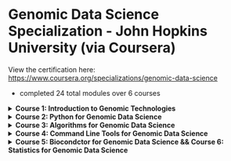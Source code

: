 # Genomic Data Science Specialization - John Hopkins University (via Coursera) 
View the certification here: https://www.coursera.org/specializations/genomic-data-science 
- completed 24 total modules over 6 courses

<details>
<summary><strong> Course 1: Introduction to Genomic Technologies</strong></summary>
  
- completed 4 modules, 4 assessments, 1 course project
- revised fundamental genomics concepts and learned about next-generation sequencing techniques.
</details>

<details>
<summary><strong> Course 2: Python for Genomic Data Science</strong></summary>
<br>
<p> Completed 4 modules, 8 assessments, 1 course project. </p>

<details>
<br>
<summary><strong>Modules</strong></summary>

**Module 1 & 2:** Reviewed fundamental Python concepts, string manipulation

**Module 3:** Reading in & writing to files, manipulating FASTA and FASTQ files

**Module 4:**
- Using the `os` module for file & directory navigation
- Using the `sys` module to manipulate Python environment variables
- Using the `getopt` module to create command line programs
- Using the `subprocess` module to run command line tool pipelines with Python scripts
- Created my own modules & packages

</details>

<details>
<summary><strong>Course Project</strong></summary>
<br>

For the course project, I read in a multi-FASTA file and answered the following questions:

1. Number of sequences
2. Length of the longest and shortest sequences and their identifiers
3. Given a reading frame (1, 2, 3), find all open reading frames in that reading frame. Report the length of the longest ORF and its identifier.
4. Find the longest ORF in a given sequence and its index in that sequence

</details>
</details>

<details>
<summary><strong> Course 3: Algorithms for Genomic Data Science</strong></summary>
<br>
<p> Completed 4 modules, 4 projects </p>

<details>
<br>
<summary><strong>Modules</strong></summary>

**Module 1:** Reviewed functions / modules. 

**Module 2: Hamming Distance / Approximate Matching** 
- Learned online & offline algorithms to solve the read alignment problem: Boyer-Moore, variations of indexing (k-mer, subsequences).
- Utilized the pigeonhole principle to implement Boyer-Moore-assisted and indexing-assisted approximate matching algorithms. These algorithms align reads to segments in the genome that are a specified hamming distance away from a perfect match. 

**Module 3: Dynamic Programming** 
- Utilized dynamic programming approaches to
  - calculate edit distance
  - implement approximate matching algorithms that take substitutions **and** frameshift mutations into account.
  - implemented algorithms for global and local alignment.
  - build overlap graphs for genome assembly. 

**Module 4:**
- Learned how to find the shortest common superstring between multiple reads (for genome assembly) with two algorithms:
  - shortest common superstring: always accurate, not very efficient
  - greedy shortest common superstring: not always accurate, but more efficient. Uses the overlap map developed in module 3.
- Implemented DeBrujin graphs / Eulerian walks for assembly. 

</details>

<details>
<summary><strong>Course Projects</strong></summary>
<br>

**Project 1: Coliphage Genome Read Alignment** 
- Implemented / utilized exact matching algorithms to align reads to a Coliphage genome. - Assessed read quality of the Coliphage genome by position.

**Project 2: Approximate Matching Reads to Human Genome**
- Used Boyer-Moore-assisted and indexing-assisted approximate matching algorithms to align reads to hg38 (human genome).
- Counted number of comparisions (between reads and genome) made by various algorithms to compare their efficiences.
- Counted number of index hits made in k-mer index and subsequence index algorithms to compare efficiency.

**Project 3: Dynamic Programming**
- Implemented dynamic programming approximate matching algorithms
- Built an overlap map for a virus genome

**Project 4: Assembling a Virus Genome**
- Assembled a virus genome using the greedy shortest common superstring algorithm. 

</details>
</details>

<details>
<summary><strong> Course 4: Command Line Tools for Genomic Data Science</strong></summary>
<br>
<p> Completed 4 modules, 4 assessments, 4 course projects </p>

Familiarized myself with following file formats: 
<br>
FASTA, FASTQ, BED, GFF3, GTF, SAM//BAM, VCF/BCF

Learned the following command line tools: 
<br>
**Genome Alignment:** bowtie2, BWA
<br>
**SAM/BAM/VCF Manipulation:** samtools, bedtools, BCFtools, igvtools. 
<br>
**RNA-Seq analysis:** tophat, cufflinks, cuffdiff 

Completed 4 projects using these tools to extract information out of various file formats: 

<details>
<summary><strong>Course Projects</strong></summary>
<br>

Project 1:

<p>For the following questions, refer to the class workflow and use the data in the Online materials (‘gencommand_proj1_data.tar.gz’) to answer the questions. Assume you sequenced and assembled the genome of Malus domestica (apple), and performed gene annotation. You then collected samples and ran RNA-seq experiments to determine sets of genes that are expressed in the various tissues. This information was stored, respectively, in the following files: “apple.genome”, “apple.genes”, “apple.condition{A,B,C}”. </p>

<p> NOTE: The apple genome and the apple gene annotations for this project were extracted from the Rosaceae Genome Database (RGD). Actual data have then been modified, and hence may not directly reflect the information in the original RGD records. </p>

Project 2: 

As part of a larger project cataloging genetic variation in the plant Arabidopsis thaliana, you sequenced and assembled the genome of one strain (‘wu_0_A’), then mapped back the reads to the assembled genome. The resulting BAM file is included in the package ‘gencommand_proj2_data.tar.gz’. Using SAMtools and BEDtools as well as other Unix commands introduced in this course, examine the files and answer the following questions. NOTE: Input data have been obtained and modified from those generated by the 1001 Genomes Project, accession ‘Wu_0_A’. 

Project 3:

As part of the effort to catalog genetic variation in the plant Arabidopsis thaliana, you re-sequenced the genome of one strain (‘wu_0_A’; genome file: ‘wu_0.v7.fas’), to determine genetic variants in this organism. The sequencing reads produced are in the file ‘wu_0_A_wgs.fastq’. Using the tools bowtie2, samtools and bcftools, develop a pipeline for variant calling in this genome. NOTE: Genome and re-sequencing data have been obtained and modified from those generated by the 1001 Genomes Project, accession ‘Wu_0_A’. 

Project 4: 

You are performing an RNA-seq experiment to determine genes that are differentially expressed at different stages in the development of Arabidopsis thaliana shoot apical meristem. You collected samples at day 8 and day 16 (files “Day8.fastq” and “Day16.fastq”), extracted and sequenced the cellular mRNA, and are now set to perform the bioinformatics analysis. The reference genome you will need for the analysis is “athal_chr.fa” and the reference gene annotations are in “athal_genes.gtf”. Use default parameters unless otherwise specified. Sample command files that you can modify to create your own pipeline are provided in the file “commands.tar.gz”. All files are provided in the archive gencommand_proj4.tar.gz. 

</details>

</details>

<details>
<summary><strong> Course 5: Biocondctor for Genomic Data Science && Course 6: Statistics for Genomic Data Science </strong></summary>
<br>
<p> Completed 8 modules, 8 course projects </p>

Course 5: 
- Learned common data structures: ExpressionSets, SummarizedExperiment and GRanges used across several types of analyses.
- Learned how to represented and compute on genomes.
- Covered data structures and R S4 Classes: how to navigate R classes and get documentation / help.
- Learned how to access data from online databases through bioconductor packages.

Course 6: 
(Descriptions lifted from: https://www.coursera.org/learn/statistical-genomics?specialization=genomic-data-science)
- core statistics ideas: normalization, exploratory analysis, linear modeling, testing, and multiple testing
- preprocessing, linear modeling, and batch effects
- modeling non-continuous outcomes (like binary or count data), hypothesis testing, and multiple hypothesis testing
- general pipelines people use to analyze specific data types like RNA-seq, GWAS, ChIP-Seq, and DNA Methylation studies

Bioconductor Packages I learned in these two courses: 

**Annotation / Interfacing with Browsers:** AnnotationHub, biomaRt, GEOQuery, ArrayExpress, GenomicFeatures, rtracklayer, SRAdb.
<br>
**Genomic Data Structures:** GenomicRanges, Biostrings, BSgenome, Views, Rle (Run length encoding), ShortRead, RSamtools, broom.
<br>
**Data Preprocessing:** preprocessCore, BioBase 
<br>
**Data Analysis & Visualization:** oligo, DESeq2, limma, edgeR, snpStats, goseq
<br>
**Modeling:** lm, glm
<br>

</details>

